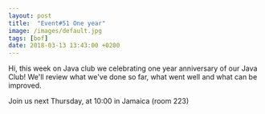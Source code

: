 ```yaml
---
layout: post
title:  "Event#51 One year"
image: /images/default.jpg
tags: [bof]
date: 2018-03-13 13:43:00 +0200
---
```


Hi, this week on Java club
we celebrating one year anniversary of our Java Club! We'll review what we've done so far, what went well and what can be improved. []()

Join us next Thursday, at 10:00 in Jamaica (room 223)

